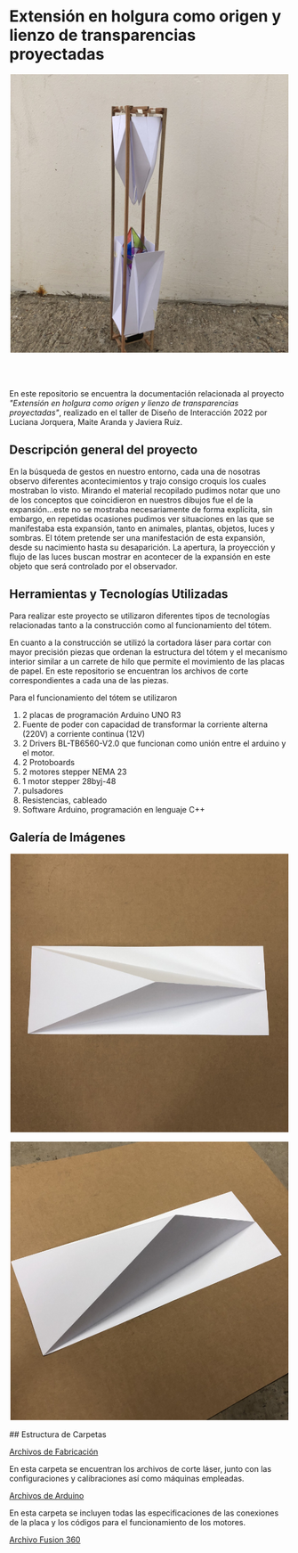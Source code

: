 # Extensión en holgura como origen y lienzo de transparencias proyectadas

 <div>
<p style = 'text-align:center;'>
<img src="imagenes/600px-Maqueta3c2mjltdi.jfif" alt="Foto Representativa del proyecto" width="500px">
</p>
</div>
<br>
<br>

En este repositorio se encuentra la documentación relacionada al proyecto *"Extensión en holgura como origen y lienzo de transparencias proyectadas"*, realizado en el taller de Diseño de Interacción 2022 por Luciana Jorquera, Maite Aranda y Javiera Ruiz. 

## Descripción general del proyecto
En la búsqueda de gestos en nuestro entorno, cada una de nosotras observo diferentes acontecimientos y trajo consigo croquis los cuales mostraban lo visto. Mirando el material recopilado pudimos notar que uno de los conceptos que coincidieron en nuestros dibujos fue el de la expansión…este no se mostraba necesariamente de forma explícita, sin embargo, en repetidas ocasiones pudimos ver situaciones en las que se manifestaba esta expansión, tanto en animales, plantas, objetos, luces y sombras.
El tótem pretende ser una manifestación de esta expansión, desde su nacimiento hasta su desaparición. La apertura, la proyección y flujo de las luces buscan mostrar en acontecer de la expansión en este objeto que será controlado por el observador.

## Herramientas y Tecnologías Utilizadas
Para realizar este proyecto se utilizaron diferentes tipos de tecnologías relacionadas tanto a la construcción como al funcionamiento del tótem.

En cuanto a la construcción se utilizó la cortadora láser para cortar con mayor precisión piezas que ordenan la estructura del tótem y el mecanismo interior similar a un carrete de hilo que permite el movimiento de las placas de papel.  En este repositorio se encuentran los archivos de corte correspondientes a cada una de las piezas. 

Para el funcionamiento del tótem se utilizaron 
1. 2 placas de programación Arduino UNO R3
2. Fuente de poder con capacidad de transformar la corriente alterna (220V) a corriente continua (12V)
3. 2 Drivers BL-TB6560-V2.0 que funcionan como unión entre el arduino y el motor.
4. 2 Protoboards
5. 2 motores stepper NEMA 23
6. 1 motor stepper 28byj-48 
7. pulsadores
8. Resistencias, cableado
9. Software Arduino, programación en lenguaje C++

## Galería de Imágenes

 <div>
<p style = 'text-align:center;'>
<img src="imagenes/pop.jfif" alt="Foto Representativa del proyecto" width="500px">
</p>
</div>

 <div>
<p style = 'text-align:center;'>
<img src="imagenes/popp.jfif" alt="Foto Representativa del proyecto" width="500px">
</p>
</div>
## Estructura de Carpetas
 
[Archivos de Fabricación](https://javieraruizm.github.io/documentacion-proyectomodulo2-tdix/cam/)

En esta carpeta se encuentran los archivos de corte láser, junto con las configuraciones y calibraciones así como máquinas empleadas.


[Archivos de Arduino](https://javieraruizm.github.io/documentacion-proyectomodulo2-tdix/ino/)

En esta carpeta se incluyen todas las especificaciones de las conexiones de la placa y los códigos para el funcionamiento de los motores. 

[Archivo Fusion 360](https://javieraruizm.github.io/documentacion-proyectomodulo2-tdix/cad/)


